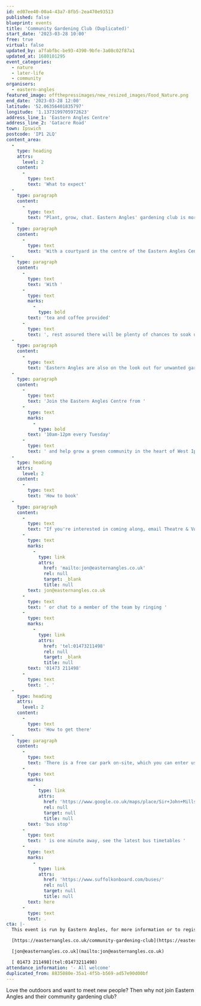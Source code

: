 ```yaml
---
id: ed07ee40-00a4-43a7-8fb5-2ea470e93513
published: false
blueprint: events
title: 'Community Gardening Club (Duplicated)'
start_date: '2023-03-28 10:00'
free: true
virtual: false
updated_by: a7fabfbc-be93-4390-9bfe-3a08c02f87a1
updated_at: 1680101295
event_categories:
  - nature
  - later-life
  - community
organisers:
  - eastern-angles
featured_image: offthepressimages/new_resized_images/Food_Nature.png
end_date: '2023-03-28 12:00'
latitude: '52.06356401835797'
longitude: '1.1373199705972623'
address_line_1: 'Eastern Angles Centre'
address_line_2: 'Gatacre Road'
town: Ipswich
postcode: 'IP1 2LQ'
content_area:
  -
    type: heading
    attrs:
      level: 2
    content:
      -
        type: text
        text: 'What to expect'
  -
    type: paragraph
    content:
      -
        type: text
        text: "Plant, grow, chat. Eastern Angles' gardening club is more than just about the plants, it’s about growing new friendships too. Whether green fingered or not, there's a place for you in the community garden."
  -
    type: paragraph
    content:
      -
        type: text
        text: 'With a courtyard in the centre of the Eastern Angles Centre, there are plants growing in soil and in pots. You can get involved with planting new bulbs, tending fruit, pruning trees and get the entire garden looking lovely for the summer.'
  -
    type: paragraph
    content:
      -
        type: text
        text: 'With '
      -
        type: text
        marks:
          -
            type: bold
        text: 'tea and coffee provided'
      -
        type: text
        text: ', rest assured there will be plenty of chances to soak up the beautiful rewards of your work (and hopefully enjoy some of the homegrown fruits too!). '
  -
    type: paragraph
    content:
      -
        type: text
        text: 'Eastern Angles are also on the look out for unwanted garden furniture, equipment and ideally, a shed!'
  -
    type: paragraph
    content:
      -
        type: text
        text: 'Join the Eastern Angles Centre from '
      -
        type: text
        marks:
          -
            type: bold
        text: '10am-12pm every Tuesday'
      -
        type: text
        text: ' and help grow a green community in the heart of West Ipswich.'
  -
    type: heading
    attrs:
      level: 2
    content:
      -
        type: text
        text: 'How to book'
  -
    type: paragraph
    content:
      -
        type: text
        text: "If you're interested in coming along, email Theatre & Volunteers Manager Jon on "
      -
        type: text
        marks:
          -
            type: link
            attrs:
              href: 'mailto:jon@easternangles.co.uk'
              rel: null
              target: _blank
              title: null
        text: jon@easternangles.co.uk
      -
        type: text
        text: ' or chat to a member of the team by ringing '
      -
        type: text
        marks:
          -
            type: link
            attrs:
              href: 'tel:01473211498'
              rel: null
              target: _blank
              title: null
        text: '01473 211498'
      -
        type: text
        text: '. '
  -
    type: heading
    attrs:
      level: 2
    content:
      -
        type: text
        text: 'How to get there'
  -
    type: paragraph
    content:
      -
        type: text
        text: 'There is a free car park on-site, which you can enter using the large blue gates located on the right-hand side of Gatacre Road. Other car parks nearby which are pay and display include: South Street Car Park (10 min walk to theatre), Portman Road Car Park (16 min walk to theatre). The closest '
      -
        type: text
        marks:
          -
            type: link
            attrs:
              href: 'https://www.google.co.uk/maps/place/Sir+John+Mills+Theatre/@52.0631843,1.1376062,19.75z/data=!4m12!1m6!3m5!1s0x47d9a1b5f34a8ddd:0xe05bc781d84ef4dd!2sEastern+Angles+Centre!8m2!3d52.0631422!4d1.13732!3m4!1s0x47d9a1b5f9a67d49:0x8856208cee78829a!8m2!3d52.063236!4d1.137275'
              rel: null
              target: null
              title: null
        text: 'bus stop'
      -
        type: text
        text: ' is one minute away, see the latest bus timetables '
      -
        type: text
        marks:
          -
            type: link
            attrs:
              href: 'https://www.suffolkonboard.com/buses/'
              rel: null
              target: null
              title: null
        text: here
      -
        type: text
        text: .
cta: |-
  This event is run by Eastern Angles, for more information or to register interest please see below: 

  [https://easternangles.co.uk/community-gardening-club](https://easternangles.co.uk/community-gardening-club)

  [jon@easternangles.co.uk](mailto:jon@easternangles.co.uk)

  [ 01473 211498](tel:01473211498)
attendance_information: '- All welcome'
duplicated_from: 8835080e-35a1-4f5b-b569-ad57e90d00bf
---
```

Love the outdoors and want to meet new people? Then why not join Eastern Angles and their community gardening club?